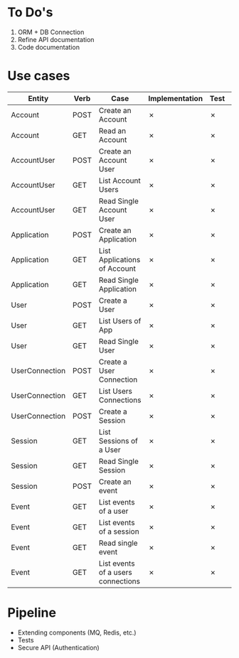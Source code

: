 
# To Do's

1. ORM + DB Connection
2. Refine API documentation
3. Code documentation

# Use cases

| Entity | Verb | Case | Implementation | Test | Documentation |
| ------ | ---- | ---- | -------------- | ---- | ------------- |
| Account|POST|Create an Account|✗|✗|✗|✗|
| Account|GET|Read an Account|✗|✗|✗|✗|
| AccountUser|POST|Create an Account User|✗|✗|✗|✗|
| AccountUser|GET|List Account Users|✗|✗|✗|✗|
| AccountUser|GET|Read Single Account User|✗|✗|✗|✗|
| Application|POST|Create an Application|✗|✗|✗|✗|
| Application|GET|List Applications of Account|✗|✗|✗|✗|
| Application|GET|Read Single Application|✗|✗|✗|✗|
| User|POST|Create a User|✗|✗|✗|✗|
| User|GET|List Users of App|✗|✗|✗|✗|
| User|GET|Read Single User|✗|✗|✗|✗|
| UserConnection|POST|Create a User Connection|✗|✗|✗|✗|
| UserConnection|GET|List Users Connections|✗|✗|✗|✗|
| UserConnection|POST|Create a Session|✗|✗|✗|✗|
| Session|GET|List Sessions of a User|✗|✗|✗|✗|
| Session|GET|Read Single Session|✗|✗|✗|✗|
| Session|POST|Create an event|✗|✗|✗|✗|
| Event|GET|List events of a user|✗|✗|✗|✗|
| Event|GET|List events of a session|✗|✗|✗|✗|
| Event|GET|Read single event|✗|✗|✗|✗|
| Event|GET|List events of a users connections|✗|✗|✗|✗|

# Pipeline

- Extending components (MQ, Redis, etc.)
- Tests
- Secure API (Authentication)
